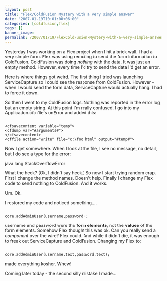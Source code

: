 ```yaml
---
layout: post
title: "Flex/ColdFusion Mystery with a very simple answer"
date: "2007-01-19T10:01:00+06:00"
categories: [coldfusion,flex]
tags: []
banner_image: 
permalink: /2007/01/19/FlexColdFusion-Mystery-with-a-very-simple-answer
---
```


Yesterday I was working on a Flex project when I hit a brick wall. I had a very simple form. Flex was using remoting to send the form information to ColdFusion. ColdFusion was doing <i>nothing</i> with the data. It was just an empty method. However, every time I'd try to send the data I'd get an error.

Here is where things got weird. The first thing I tried was launching ServiceCapture so I could see the response from ColdFusion. However - when I would send the form data, ServiceCapture would actually hang. I had to force it down. 

So then I went to my ColdFusion logs. Nothing was reported in the error log but an empty string. At this point I'm really confused. I go into my Application.cfc file's onError and added this:

<code>
&lt;cfsavecontent variable="temp"&gt;
&lt;cfdump var="#arguments#"&gt;
&lt;/cfsavecontent&gt;
&lt;cffile action="write" file="c:\foo.html" output="#temp#"&gt;
</code>

Now I get somewhere. When I look at the file, I see no message, no detail, but I do see a type for the error:

java.lang.StackOverflowError

What the heck? (Ok, I didn't say heck.) So now I start trying random crap. First I change the method names. Doesn't help. Finally I change my Flex code to send nothing to ColdFusion. And it works.

Um. Ok.

I restored my code and noticed something....

<code>
core.addAdminUser(username,password);
</code>

username and password were the <b>form elements</b>, not the <b>values</b> of the form elements. Somehow Flex thought this was ok. Can you really send a <i>component</i> over the wire? Flex could. And while it didn't die, it was enough to freak out ServiceCapture and ColdFusion. Changing my Flex to:

<code>
core.addAdminUser(username.text,password.text);
</code>

made everything kosher. Whew!

Coming later today - the second silly mistake I made...